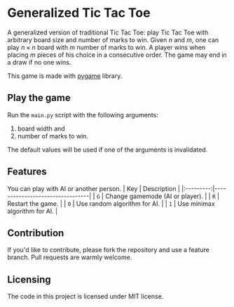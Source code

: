 # Generalized Tic Tac Toe

A generalized version of traditional Tic Tac Toe: play Tic Tac Toe with arbitrary board size and number of marks to win. Given $n$ and $m$, one can play $n \times n$ board with $m$ number of marks to win. A player wins when placing $m$ pieces of his choice in a consecutive order. The game may end in a draw if no one wins.


This game is made with [pygame](https://github.com/pygame/pygame) library.

## Play the game
Run the `main.py` script with the following arguments:
1. board width and
2. number of marks to win.


The default values will be used if one of the arguments is invalidated.

## Features
You can play with AI or another person.
|   Key     | Description                     |
|:---------:|---------------------------------|
|   `G`     | Change gamemode (AI or player). |
|   `R`     | Restart the game.               |
|   `0`     | Use random algorithm for AI.    |
|   `1`     | Use minimax algorithm for AI.   |

## Contribution
If you'd like to contribute, please fork the repository and use a feature branch. Pull requests are warmly welcome.

## Licensing
The code in this project is licensed under MIT license.
